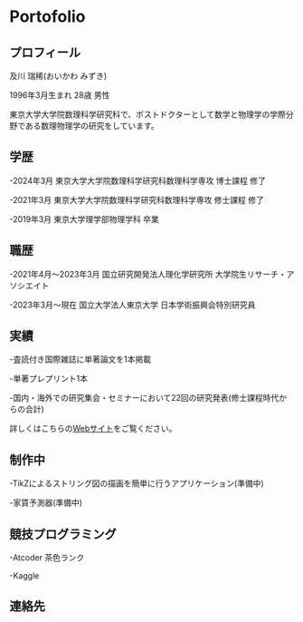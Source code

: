 # Portofolio

## プロフィール

及川 瑞稀(おいかわ みずき)

1996年3月生まれ 28歳 男性

東京大学大学院数理科学研究科で、ポストドクターとして数学と物理学の学際分野である数理物理学の研究をしています。

## 学歴
-2024年3月 東京大学大学院数理科学研究科数理科学専攻 博士課程 修了

-2021年3月 東京大学大学院数理科学研究科数理科学専攻 修士課程 修了

-2019年3月 東京大学理学部物理学科 卒業

## 職歴
-2021年4月～2023年3月 国立研究開発法人理化学研究所 大学院生リサーチ・アソシエイト

-2023年3月～現在 国立大学法人東京大学 日本学術振興会特別研究員

## 実績
-査読付き国際雑誌に単著論文を1本掲載

-単著プレプリント1本

-国内・海外での研究集会・セミナーにおいて22回の研究発表(修士課程時代からの合計)

詳しくはこちらの[Webサイト](https://sites.google.com/view/oikawamizuki/home)をご覧ください。

## 制作中

-TikZによるストリング図の描画を簡単に行うアプリケーション(準備中)

-家賃予測器(準備中)

## 競技プログラミング

-Atcoder 茶色ランク

-Kaggle

## 連絡先
